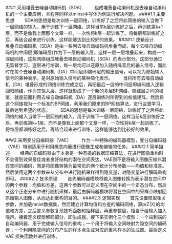 ###1.采用堆叠去噪自动编码机（SDA）
&#8195;&#8195;组成堆叠自动编码机是去噪自动编码机的一个主要应用，本程序同样以minst手写体为例进行解决问题。
####1.1 主要思想
&#8195;&#8195;SDA的思想是每次训练一层网络，训练好了之后将此网络的输入当做下一层网络的输入，用于训练下一层网络。这样当前k层训练好之后，再训练第k+1层，而不是像我上面那个文章一样，一次性将k层一起训练了。将每层都训练好之后，再结合起来进行训练，这样能够达到比较好的效果。
####1.1 逻辑设计
&#8195;&#8195;堆叠自动编码机（SDA）是由一系列去噪自动编码机堆叠而成，每个去噪自动编码机的中间层(即编码层)作为下一层的输入层，这样一层一层堆叠起来，构成一个深层网络，这些网络组成堆叠去噪自动编码机（SDA）的表示部分。这部分通过无监督学习，逐层进行培训，每一层均可以还原加入随机噪音后的输入信号，而此时在每个去噪自动编码机（DA）中间层即编码层的输出信号，可以视为原始输入信号的某种表示，是对原始输入信号的某种简化表示。
&#8195;&#8195;当将所有去噪自动编机（DA）堆叠形成的网络训练完成之后，再把最后一层的中间层即编码接入逻辑回归网络，作为其输入层，这样就形成了一个新的多层BP网络，隐藏层之间的权值，就是前面利用去噪自动编码机（DA）逐层训练时所得到的权值矩阵。然后将这个网络视为一个标准的BP网络，利用我们原来的BP网络算法，进行监督学习，最后达到希望的状态。
&#8195;&#8195;SDA的思想是每次训练一层网络，训练好了之后将此网络的输入当做下一层网络的输入，用于训练下一层网络。这样当前k层训练好之后，再训练第k+1层，而不是像我上面那个文章一样，一次性将k层一起训练了。将每层都训练好之后，再结合起来进行训练，这样能够达到比较好的效果。

###2.采用变分自编码器（VAE）
&#8195;&#8195;作为一种特殊的编码器模型，变分自编码器（VAE）特别适用于利用概念向量进行图像生成和编辑的任务。
####2.1 简单描述
&#8195;&#8195;经典的自编码器由于本身是一种有损的数据压缩算法，在进行图像重构时不会得到效果最佳或者良好结构的潜在空间表达，VAE则不是将输入图像压缩伟潜在空间的编码，而是将图像转换为最常见的两个统计分布参数——均值和标准差。然后使用这两个参数来从分布中进行随机采样得到隐变量，对隐变量进行解码重构即可。
####2.2 技术原理
&#8195;&#8195;首先编码器模块将输入图像转换为表示潜在空间中的两个参数：均值和方差，这两个参数可以定义潜在空间中的一个正态分布，然后从这个正态分布中进行随机采样，最后由解码器模块将潜在空间中的采样点映射回原始输入图像，从而达到重构的目的。
####2.3 逻辑实现
&#8195;&#8195;首先设置模型相关参数，并加载mnist数据集，然后建立计算均值和方差的编码网络，算p(Z|X)的均值和方差，之后定义参数复现技巧函数和抽样层，再重参数层，相当于给输入加入噪声。接着定义模型解码部分，即生成器。接下来实例化三个模型：一个端到端的自动编码器，用于完成输入信号的重构；一个用于将输入空间映射为隐空间的编码器；一个利用隐空间的分布产生的样本点生成对应的重构样本的生成器。最后定义 VAE 损失函数并进行训练。


